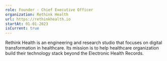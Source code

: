 ```yaml
---
role: Founder - Chief Executive Officer
organization: Rethink Health
url: https://rethinkhealth.io
startAt: 01-01-2023
isCurrent: true
---
```


Rethink Health is an engineering and research studio that focuses on digital transformation in healthcare. Its mission is to help healthcare organization build their technology stack beyond the Electronic Health Records. 